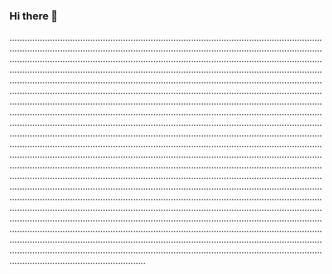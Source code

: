 ### Hi there 👋

..................................................................................................................................................................................................................................................................................................................................................................................................................................................................................................................................................................................................................................................................................................................................................................................................................................................................................................................................................................................................................................................................................................................................................................................................................................................................................................................................................................................................................................................................................................................................................................................................................................................................................................................................................................................................................................................................................................................................................................................................................................................................................................................................................................................................................................................................................................................................................................................................................................................................................................................................................................................................................................................................................................................................................................